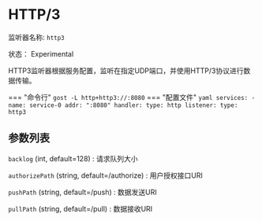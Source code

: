 # HTTP/3

监听器名称: `http3`

状态： Experimental

HTTP3监听器根据服务配置，监听在指定UDP端口，并使用HTTP/3协议进行数据传输。

=== "命令行"
    ```
	gost -L http+http3://:8080
	```
=== "配置文件"
    ```yaml
	services:
	- name: service-0
	  addr: ":8080"
	  handler:
		type: http
	  listener:
		type: http3
	```

## 参数列表

`backlog` (int, default=128)
:    请求队列大小

`authorizePath` (string, default=/authorize)
:    用户授权接口URI

`pushPath` (string, default=/push)
:    数据发送URI

`pullPath` (string, default=/pull)
:   数据接收URI

